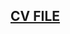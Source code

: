 ##  <a download="download" href="[https://github.com/estepi/CV/blob/gh-pages/articles.pdf]"> CV FILE </a>
